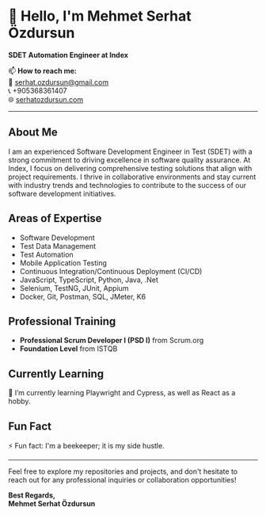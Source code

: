 # 👋 Hello, I'm Mehmet Serhat Özdursun

**SDET Automation Engineer at Index**

📫 **How to reach me:**  
📧 [serhat.ozdursun@gmail.com](mailto:serhat.ozdursun@gmail.com)  
📞 +905368361407  
🌐 [serhatozdursun.com](https://serhatozdursun.com)

---

## About Me

I am an experienced Software Development Engineer in Test (SDET) with a strong commitment to driving excellence in software quality assurance. At Index, I focus on delivering comprehensive testing solutions that align with project requirements. I thrive in collaborative environments and stay current with industry trends and technologies to contribute to the success of our software development initiatives.

## Areas of Expertise

- Software Development
- Test Data Management
- Test Automation
- Mobile Application Testing
- Continuous Integration/Continuous Deployment (CI/CD)
- JavaScript, TypeScript, Python, Java, .Net
- Selenium, TestNG, JUnit, Appium
- Docker, Git, Postman, SQL, JMeter, K6

## Professional Training

- **Professional Scrum Developer I (PSD I)** from Scrum.org
- **Foundation Level** from ISTQB

## Currently Learning

🌱 I’m currently learning Playwright and Cypress, as well as React as a hobby.

## Fun Fact

⚡ Fun fact: I'm a beekeeper; it is my side hustle.

---

Feel free to explore my repositories and projects, and don't hesitate to reach out for any professional inquiries or collaboration opportunities!

**Best Regards,  
Mehmet Serhat Özdursun**
